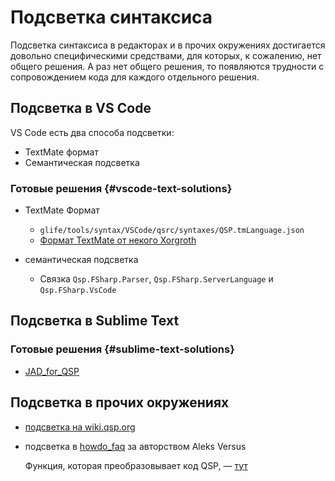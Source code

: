 # Подсветка синтаксиса

Подсветка синтаксиса в редакторах и в прочих окружениях достигается довольно специфическими средствами, для которых, к сожалению, нет общего решения. А раз нет общего решения, то появляются трудности с сопровождением кода для каждого отдельного решения.

<!-- todo: написать про QGen -->

## Подсветка в VS Code

VS Code есть два способа подсветки:

* TextMate формат
* Семантическая подсветка

<!-- todo: описать принцип работы -->

### Готовые решения {#vscode-text-solutions}

* TextMate Формат
  * `glife/tools/syntax/VSCode/qsrc/syntaxes/QSP.tmLanguage.json`
  * [Формат TextMate от некого Xorgroth](https://gitlab.com/kevinsmartstfg/girl-life/-/raw/master/tools/syntax/VSCode/qsrc/syntaxes/QSP.tmLanguage.json)

* семантическая подсветка
  * Связка `Qsp.FSharp.Parser`, `Qsp.FSharp.ServerLanguage` и `Qsp.FSharp.VsCode`

## Подсветка в Sublime Text

### Готовые решения {#sublime-text-solutions}

* [JAD_for_QSP](https://github.com/AleksVersus/JAD_for_QSP/blob/master/QSP.sublime-package/qsp.sublime-syntax)

## Подсветка в прочих окружениях

* [подсветка на wiki.qsp.org](https://wiki.qsp.org/lib/plugins/syntaxhighlighter3/sxh3/scripts/shBrushQsp.js)
* подсветка в [howdo_faq](https://github.com/AleksVersus/howdo_faq) за авторством Aleks Versus

  Функция, которая преобразовывает код QSP, — [тут](https://github.com/AleksVersus/howdo_faq/blob/7aea086c17ac34171f785f2ef3fc500dc132af6b/res/%5Bconverters%5D/nodes.py#L1204-L1271)
